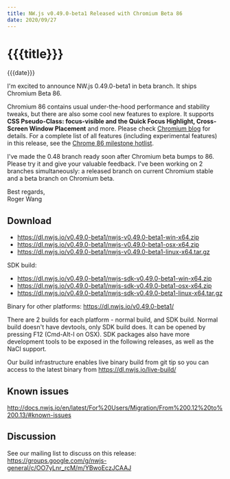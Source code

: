 ```yaml
---
title: NW.js v0.49.0-beta1 Released with Chromium Beta 86
date: 2020/09/27
---
```

# {{{title}}}
{{{date}}}

I'm excited to announce NW.js 0.49.0-beta1 in beta branch. It ships Chromium Beta 86.

Chromium 86 contains usual under-the-hood performance and stability tweaks, but there are also some cool new features to explore. It supports **CSS Pseudo-Class: focus-visible and the Quick Focus Highlight, Cross-Screen Window Placement** and more. Please check [Chromium blog](https://blog.chromium.org/2020/09/chrome-86-improved-focus-highlighting.html) for details. For a complete list of all features (including experimental features) in this release, see the [Chrome 86 milestone hotlist](https://www.chromestatus.com/features#milestone=86).

I've made the 0.48 branch ready soon after Chromium beta bumps to 86. Please try it and give your valuable feedback. I've been working on 2 branches simultaneously: a released branch on current Chromium stable and a beta branch on Chromium beta.

Best regards,  
Roger Wang

## Download 

* https://dl.nwjs.io/v0.49.0-beta1/nwjs-v0.49.0-beta1-win-x64.zip 
* https://dl.nwjs.io/v0.49.0-beta1/nwjs-v0.49.0-beta1-osx-x64.zip 
* https://dl.nwjs.io/v0.49.0-beta1/nwjs-v0.49.0-beta1-linux-x64.tar.gz 

SDK build: 
* https://dl.nwjs.io/v0.49.0-beta1/nwjs-sdk-v0.49.0-beta1-win-x64.zip 
* https://dl.nwjs.io/v0.49.0-beta1/nwjs-sdk-v0.49.0-beta1-osx-x64.zip 
* https://dl.nwjs.io/v0.49.0-beta1/nwjs-sdk-v0.49.0-beta1-linux-x64.tar.gz 

Binary for other platforms: https://dl.nwjs.io/v0.49.0-beta1/ 

There are 2 builds for each platform - normal build, and SDK build. Normal build doesn't have devtools, only SDK build does. lt can be opened by pressing F12 (Cmd-Alt-I on OSX). SDK packages also have more development tools to be exposed in the following releases, as well as the NaCl support.

Our build infrastructure enables live binary build from git tip so you can access to the latest binary from https://dl.nwjs.io/live-build/ 

## Known issues 

http://docs.nwjs.io/en/latest/For%20Users/Migration/From%200.12%20to%200.13/#known-issues

## Discussion

See our mailing list to discuss on this release: https://groups.google.com/g/nwjs-general/c/OO7yLnr_rcM/m/YBwoEczJCAAJ

